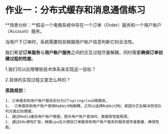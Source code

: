 # 作业一：分布式缓存和消息通信练习

**场景分析：**假设一个电商系统中存在一个订单（Order）服务和一个用户账户（Account）服务。

当用户下订单时，系统需要校验根据用户账户信息判断它的合法性。

我们希望**订单服务**与**用户账户服务**之间的交互过程尽量解耦，同时需要**确保订单创建过程的性能**，

1.我们可以应用哪些技术体系来实现这一目标？

2.具体的实现过程又是怎么样的？

**思路规划：**

    1. 订单服务和用户账户服务划分为2个springcloud微服务。
    1.  订单服务和用户账户使用RabbitMQ解耦，之所以选择RabbitMQ，是因为它在解决死信队列方面比较便捷。
    1. 通过Redis缓存用户账户数据，提升用户账户查询时，数据库性能瓶颈。
    1. 通过k8s弹性扩容，根据cpu压力增加订单服务和用户账户服务的服务提供者数量，确保性能。

